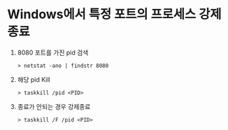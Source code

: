 # Windows에서 특정 포트의 프로세스 강제 종료

1. 8080 포트를 가진 pid 검색

   ```
   > netstat -ano | findstr 8080
   ```

2. 해당 pid Kill

   ```
   > taskkill /pid <PID>
   ```

3. 종료가 안되는 경우 강제종료

   ```
   > taskkill /F /pid <PID>
   ```

   ​